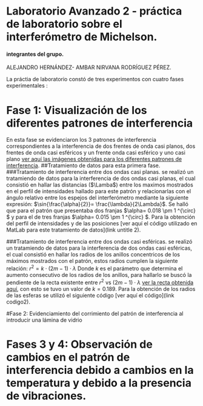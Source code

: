 # Laboratorio Avanzado 2 - práctica de laboratorio sobre el interferómetro de Michelson.
#### integrantes del grupo.
 ALEJANDRO HERNÁNDEZ- AMBAR NIRVANA RODRÍGUEZ PÉREZ.
 
 La práctia de laboratorio constó de tres experimentos con cuatro fases experimentales :
 
 # Fase 1: Visualización de los diferentes patrones de interferencia
 En esta fase se evidenciaron los 3 patrones de interferencia correspondientes a la interferencia de dos frentes de onda casi planos, dos frentes de onda casi esféricos y un frente onda casi esférico y uno casi plano [ver aquí las imágenes obtenidas para los diferentes patrones de interferencia](link).
 ##Tratamiento de datos para esta primera fase.
 ###Tratamiento de interferencia entre dos ondas casi planas.
 se realizó un tratamiendo de datos para la interferencia de dos ondas casi planas, el cual consistió en hallar las distancias ($\Lamba$) entre los maximos mostrados en el perfil de intensidades hallado para este patrón y relacionarlas con el ángulo relativo entre los espejos del interferómetro mediante la siguiente expresión: 
 $\sin{\frac{\alpha}{2}}= \frac{\lambda}{2\Lambda}$.
 Se halló que para el patrón que presentaba dos franjas $\alpha= 0.018 \pm 1 ^{\circ} $ y para el de tres franjas $\alpha= 0.015 \pm 1 ^{\circ} $. Para la obtención del perfil de intensidades y de las posiciones [ver aquí el código utilizado en MatLab para este tratamiento de datos](link untitle 2).
 
  ###Tratamiento de interferencia entre dos ondas casi esféricas.
   se realizó un tratamiendo de datos para la interferencia de dos ondas casi esféricas, el cual consistió en hallar los radios de los anillos concentricos de los máximos mostrados con el patrón, estos radios cumplen la siguiente relación:
   $r^{2}= k\cdot(2m -1) \cdot \lambda$
   Donde $k$ es el parámetro que determina el aumento consecutivo de los radios de los anillos, para hallarlo se buscó la pendiente de la recta existente entre $r^{2}$ vs $(2m -1) \cdot \lambda$ [ver la recta obtenida aquí](linkfotoexcel), con esto se tuvo un valor de $k= 0.189$. Para la obtención de los radios de las esferas se utilizó el siguiente código [ver aquí el código](link codigo2).
   
#Fase 2: Evidenciamiento del corrimiento del patrón de interferencia al introducir una lámina de vidrio

# Fases 3 y 4: Observación de cambios en el patrón de interferencia debido a cambios en la temperatura y debido a la presencia de vibraciones.

